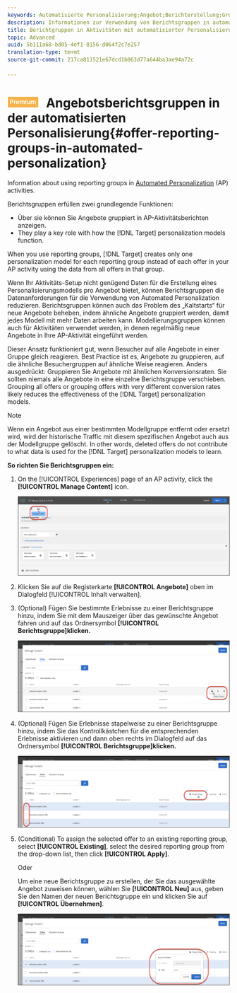 ```yaml
---
keywords: Automatisierte Personalisierung;Angebot;Berichterstellung;Gruppe;Berichtsgruppe
description: Informationen zur Verwendung von Berichtsgruppen in automatisierten Personalisierungsaktivitäten (AP) in Adobe Target.
title: Berichtgruppen in Aktivitäten mit automatisierter Personalisierung (AP) in Adobe Target anbieten
topic: Advanced
uuid: 5b111a68-bd05-4ef1-8156-d064f2c7e257
translation-type: tm+mt
source-git-commit: 217ca811521e67dcd1b063d77a644ba3ae94a72c

---
```



# ![PREMIUM](/help/assets/premium.png) Angebotsberichtsgruppen in der automatisierten Personalisierung{#offer-reporting-groups-in-automated-personalization}

Information about using reporting groups in [Automated Personalization](/help/c-activities/t-automated-personalization/automated-personalization.md) (AP) activities.

Berichtsgruppen erfüllen zwei grundlegende Funktionen:

* Über sie können Sie Angebote gruppiert in AP-Aktivitätsberichten anzeigen.
* They play a key role with how the [!DNL Target] personalization models function.

When you use reporting groups, [!DNL Target] creates only one personalization model for each reporting group instead of each offer in your AP activity using the data from all offers in that group.

Wenn Ihr Aktivitäts-Setup nicht genügend Daten für die Erstellung eines Personalisierungsmodells pro Angebot bietet, können Berichtsgruppen die Datenanforderungen für die Verwendung von Automated Personalization reduzieren. Berichtsgruppen können auch das Problem des „Kaltstarts“ für neue Angebote beheben, indem ähnliche Angebote gruppiert werden, damit jedes Modell mit mehr Daten arbeiten kann. Modellierungsgruppen können auch für Aktivitäten verwendet werden, in denen regelmäßig neue Angebote in Ihre AP-Aktivität eingeführt werden.

Dieser Ansatz funktioniert gut, wenn Besucher auf alle Angebote in einer Gruppe gleich reagieren. Best Practice ist es, Angebote zu gruppieren, auf die ähnliche Besuchergruppen auf ähnliche Weise reagieren. Anders ausgedrückt: Gruppieren Sie Angebote mit ähnlichen Konversionsraten. Sie sollten niemals alle Angebote in eine einzelne Berichtsgruppe verschieben. Grouping all offers or grouping offers with very different conversion rates likely reduces the effectiveness of the [!DNL Target] personalization models.

>[!NOTE]
>
>Wenn ein Angebot aus einer bestimmten Modellgruppe entfernt oder ersetzt wird, wird der historische Traffic mit diesem spezifischen Angebot auch aus der Modellgruppe gelöscht. In other words, deleted offers do not contribute to what data is used for the [!DNL Target] personalization models to learn.

**So richten Sie Berichtsgruppen ein:**

1. On the [!UICONTROL Experiences] page of an AP activity, click the **[!UICONTROL Manage Content]** icon.

   ![](assets/ap_manage_content.png)

1. Klicken Sie auf die Registerkarte **[!UICONTROL Angebote]** oben im Dialogfeld [!UICONTROL Inhalt verwalten].
1. (Optional) Fügen Sie bestimmte Erlebnisse zu einer Berichtsgruppe hinzu, indem Sie mit dem Mauszeiger über das gewünschte Angebot fahren und auf das Ordnersymbol **[!UICONTROL Berichtsgruppe]klicken.**

   ![](assets/ap_manage_content_2.png)

1. (Optional) Fügen Sie Erlebnisse stapelweise zu einer Berichtsgruppe hinzu, indem Sie das Kontrollkästchen für die entsprechenden Erlebnisse aktivieren und dann oben rechts im Dialogfeld auf das Ordnersymbol **[!UICONTROL Berichtsgruppe]klicken.**

   ![](assets/ap_manage_content_3.png)

1. (Conditional) To assign the selected offer to an existing reporting group, select **[!UICONTROL Existing]**, select the desired reporting group from the drop-down list, then click **[!UICONTROL Apply]**.

   Oder

   Um eine neue Berichtsgruppe zu erstellen, der Sie das ausgewählte Angebot zuweisen können, wählen Sie **[!UICONTROL Neu]** aus, geben Sie den Namen der neuen Berichtsgruppe ein und klicken Sie auf **[!UICONTROL Übernehmen]**.

   ![](assets/ap_reporting_groups.png)

